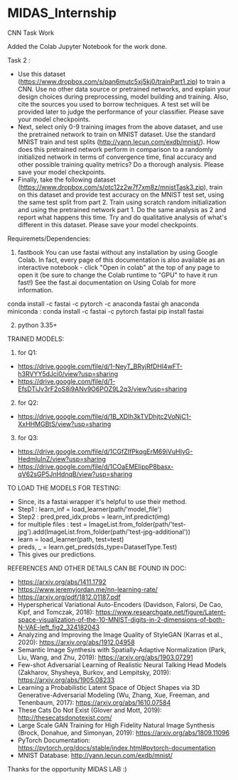 # MIDAS_Internship
CNN Task Work

Added the Colab Jupyter Notebook for the work done. 

Task 2 : 
* Use this dataset (https://www.dropbox.com/s/pan6mutc5xj5kj0/trainPart1.zip) to train a CNN. Use no other data source or pretrained networks, and explain your design choices during preprocessing, model building and training. Also, cite the sources you used to borrow techniques. A test set will be provided later to judge the performance of your classifier. Please save your model checkpoints.
* Next, select only 0-9 training images from the above dataset, and use the pretrained network to train on MNIST dataset. Use the standard MNIST train and test splits (http://yann.lecun.com/exdb/mnist/). How does this pretrained network perform in comparison to a randomly initialized network in terms of convergence time, final accuracy and other possible training quality metrics? Do a thorough analysis. Please save your model checkpoints.
* Finally, take the following dataset (https://www.dropbox.com/s/otc12z2w7f7xm8z/mnistTask3.zip), train on this dataset and provide test accuracy on the MNIST test set, using the same test split from part 2. Train using scratch random initialization and using the pretrained network part 1. Do the same analysis as 2 and report what happens this time. Try and do qualitative analysis of what's different in this dataset. Please save your model checkpoints.


Requiremets/Dependencies:

1. fastbook 
You can use fastai without any installation by using Google Colab. In fact, every page of this documentation is also available as an interactive notebook - click "Open in colab" at the top of any page to open it (be sure to change the Colab runtime to "GPU" to have it run fast!) See the fast.ai documentation on Using Colab for more information.

conda install -c fastai -c pytorch -c anaconda fastai gh anaconda
miniconda : conda install -c fastai -c pytorch fastai
pip install fastai

2. python 3.35+




TRAINED MODELS:
1. for Q1:
 *  https://drive.google.com/file/d/1-NeyT_BRyjRfDHl4wFT-h3RVYY5dJci0/view?usp=sharing
 *  https://drive.google.com/file/d/1-EfsDTiJv3rF2oS8i9ANv9O6POZ9L2q3/view?usp=sharing

2. for Q2:
 * https://drive.google.com/file/d/1B_XDIh3kTVDhjtc2VoNjC1-XxHHMGBtS/view?usp=sharing

3. for Q3:
 * https://drive.google.com/file/d/1CGfZIfPkqgErM69iVuHIyG-HedmluInZ/view?usp=sharing
 * https://drive.google.com/file/d/1COaEMEIippP8basx-qV62sGP5JnHdnqB/view?usp=sharing


TO LOAD THE MODELS FOR TESTING:

* Since, its a fastai wrapper it's helpful to use their method.
* Step1 : learn_inf = load_learner(path/'model_file')
* Step2 : pred,pred_idx,probs = learn_inf.predict(img)
* for multiple files : test = ImageList.from_folder(path/'test-jpg').add(ImageList.from_folder(path/'test-jpg-additional'))
* learn = load_learner(path, test=test)
* preds, _ = learn.get_preds(ds_type=DatasetType.Test)
* This gives our predictions.


REFERENCES AND OTHER DETAILS CAN BE FOUND IN DOC: 

* https://arxiv.org/abs/1411.1792
* https://www.jeremyjordan.me/nn-learning-rate/
* https://arxiv.org/pdf/1812.01187.pdf
* Hyperspherical Variational Auto-Encoders (Davidson, Falorsi, De Cao, Kipf, and Tomczak, 2018): https://www.researchgate.net/figure/Latent-space-visualization-of-the-10-MNIST-digits-in-2-dimensions-of-both-N-VAE-left_fig2_324182043
* Analyzing and Improving the Image Quality of StyleGAN (Karras et al., 2020): https://arxiv.org/abs/1912.04958
* Semantic Image Synthesis with Spatially-Adaptive Normalization (Park, Liu, Wang, and Zhu, 2019): https://arxiv.org/abs/1903.07291
* Few-shot Adversarial Learning of Realistic Neural Talking Head Models (Zakharov, Shysheya, Burkov, and Lempitsky, 2019): https://arxiv.org/abs/1905.08233
* Learning a Probabilistic Latent Space of Object Shapes via 3D Generative-Adversarial Modeling (Wu, Zhang, Xue, Freeman, and Tenenbaum, 2017): https://arxiv.org/abs/1610.07584
* These Cats Do Not Exist (Glover and Mott, 2019): http://thesecatsdonotexist.com/
* Large Scale GAN Training for High Fidelity Natural Image Synthesis (Brock, Donahue, and Simonyan, 2019): https://arxiv.org/abs/1809.11096
* PyTorch Documentation: https://pytorch.org/docs/stable/index.html#pytorch-documentation
* MNIST Database: http://yann.lecun.com/exdb/mnist/

Thanks for the opportunity MIDAS LAB :)

